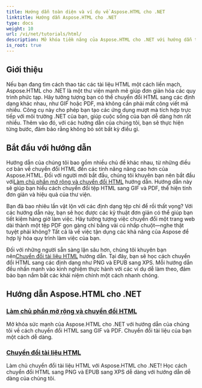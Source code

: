 ```yaml
---
title: Hướng dẫn toàn diện và ví dụ về Aspose.HTML cho .NET
linktitle: Hướng dẫn Aspose.HTML cho .NET
type: docs
weight: 10
url: /vi/net/tutorials/html/
description: Mở khóa tiềm năng của Aspose.HTML cho .NET với hướng dẫn toàn diện về chuyển đổi tài liệu và tiện ích mở rộng dành riêng cho nhà phát triển và người đam mê.
is_root: true
---
```

## Giới thiệu

Nếu bạn đang tìm cách thao tác các tài liệu HTML một cách liền mạch, Aspose.HTML cho .NET là một thư viện mạnh mẽ giúp đơn giản hóa các quy trình phức tạp. Hãy tưởng tượng bạn có thể chuyển đổi HTML sang các định dạng khác nhau, như GIF hoặc PDF, mà không cần phải mất công viết mã nhiều. Công cụ này cho phép bạn tạo các ứng dụng mượt mà tích hợp trực tiếp với môi trường .NET của bạn, giúp cuộc sống của bạn dễ dàng hơn rất nhiều. Thêm vào đó, với các hướng dẫn của chúng tôi, bạn sẽ thực hiện từng bước, đảm bảo rằng không bỏ sót bất kỳ điều gì.

## Bắt đầu với hướng dẫn

 Hướng dẫn của chúng tôi bao gồm nhiều chủ đề khác nhau, từ những điều cơ bản về chuyển đổi HTML đến các tính năng nâng cao hơn của Aspose.HTML. Đối với người mới bắt đầu, chúng tôi khuyên bạn nên bắt đầu với[Làm chủ phần mở rộng và chuyển đổi HTML](./mastering-html-extensions-and-conversions/) hướng dẫn. Hướng dẫn này sẽ giúp bạn hiểu cách chuyển đổi tệp HTML sang GIF và PDF, thể hiện tính đơn giản và hiệu quả của thư viện. 

Bạn đã bao nhiêu lần vật lộn với các định dạng tệp chỉ để rồi thất vọng? Với các hướng dẫn này, bạn sẽ học được các kỹ thuật đơn giản có thể giúp bạn tiết kiệm hàng giờ làm việc. Hãy tưởng tượng việc chuyển đổi một trang web dài thành một tệp PDF gọn gàng chỉ bằng vài cú nhấp chuột—nghe thật tuyệt phải không? Tất cả là về việc tận dụng các khả năng của Aspose để hợp lý hóa quy trình làm việc của bạn.

 Đối với những người sẵn sàng lặn sâu hơn, chúng tôi khuyên bạn nên[Chuyển đổi tài liệu HTML](./converting-html-documents/) hướng dẫn. Tại đây, bạn sẽ học cách chuyển đổi HTML sang các định dạng như PNG và EPUB sang XPS. Mỗi hướng dẫn đều nhấn mạnh vào kinh nghiệm thực hành với các ví dụ dễ làm theo, đảm bảo bạn nắm bắt các khái niệm chính một cách nhanh chóng. 

## Hướng dẫn Aspose.HTML cho .NET
### [Làm chủ phần mở rộng và chuyển đổi HTML](./mastering-html-extensions-and-conversions/)
Mở khóa sức mạnh của Aspose.HTML cho .NET với hướng dẫn của chúng tôi về cách chuyển đổi HTML sang GIF và PDF. Chuyển đổi tài liệu của bạn một cách dễ dàng.
### [Chuyển đổi tài liệu HTML](./converting-html-documents/)
Làm chủ chuyển đổi tài liệu HTML với Aspose.HTML cho .NET! Học cách chuyển đổi HTML sang PNG và EPUB sang XPS dễ dàng với hướng dẫn dễ dàng của chúng tôi.